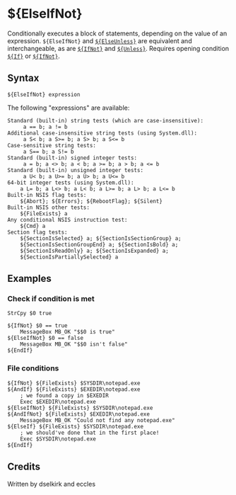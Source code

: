 # ${ElseIfNot}

Conditionally executes a block of statements, depending on the value of an expression. `${ElseIfNot}` and [`${ElseUnless}`][1] are equivalent and interchangeable, as are [`${IfNot}`][2] and [`${Unless}`][3]. Requires opening condition [`${If}`][4] or [`${IfNot}`][5].

## Syntax

    ${ElseIfNot} expression

The following "expressions" are available:

    Standard (built-in) string tests (which are case-insensitive):
         a == b; a != b
    Additional case-insensitive string tests (using System.dll):
         a S< b; a S>= b; a S> b; a S<= b
    Case-sensitive string tests:
         a S== b; a S!= b
    Standard (built-in) signed integer tests:
         a = b; a <> b; a < b; a >= b; a > b; a <= b
    Standard (built-in) unsigned integer tests:
         a U< b; a U>= b; a U> b; a U<= b
    64-bit integer tests (using System.dll):
        a L= b; a L<> b; a L< b; a L>= b; a L> b; a L<= b
    Built-in NSIS flag tests:
        ${Abort}; ${Errors}; ${RebootFlag}; ${Silent}
    Built-in NSIS other tests:
        ${FileExists} a
    Any conditional NSIS instruction test:
        ${Cmd} a
    Section flag tests:
        ${SectionIsSelected} a; ${SectionIsSectionGroup} a;
        ${SectionIsSectionGroupEnd} a; ${SectionIsBold} a;
        ${SectionIsReadOnly} a; ${SectionIsExpanded} a;
        ${SectionIsPartiallySelected} a

## Examples

### Check if condition is met

    StrCpy $0 true

    ${IfNot} $0 == true
        MessageBox MB_OK "$$0 is true"
    ${ElseIfNot} $0 == false
        MessageBox MB_OK "$$0 isn't false"
    ${EndIf}

### File conditions

    ${IfNot} ${FileExists} $SYSDIR\notepad.exe
    ${AndIf} ${FileExists} $EXEDIR\notepad.exe
        ; we found a copy in $EXEDIR
        Exec $EXEDIR\notepad.exe
    ${ElseIfNot} ${FileExists} $SYSDIR\notepad.exe
    ${AndIfNot} ${FileExists} $EXEDIR\notepad.exe
        MessageBox MB_OK "Could not find any notepad.exe"
    ${ElseIf} ${FileExists} $SYSDIR\notepad.exe
        ; we should've done that in the first place!
        Exec $SYSDIR\notepad.exe
    ${EndIf}

## Credits

Written by dselkirk and eccles

[1]: ElseUnless.md
[2]: IfNot.md
[3]: Unless.md
[4]: If.md
[5]: IfNot.md